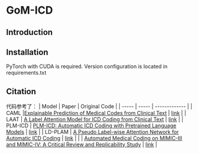 # GoM-ICD
## Introduction
## Installation
PyTorch with CUDA is required. Version configuration is located in requirements.txt 

## Citation
代码参考了：
| Model | Paper | Original Code |
| ----- | ----- | ------------- |
| CAML |[Explainable Prediction of Medical Codes from Clinical Text](https://aclanthology.org/N18-1100/) | [link](https://github.com/jamesmullenbach/caml-mimic) | 
| LAAT | [A Label Attention Model for ICD Coding from Clinical Text](https://dl.acm.org/doi/10.5555/3491440.3491901) | [link](https://github.com/aehrc/LAAT) |
| PLM-ICD | [PLM-ICD: Automatic ICD Coding with Pretrained Language Models](https://aclanthology.org/2022.clinicalnlp-1.2/) | [link](https://github.com/MiuLab/PLM-ICD) |
| LD-PLAM | [A Pseudo Label-wise Attention Network for Automatic ICD Coding](https://ieeexplore.ieee.org/abstract/document/9837396) | [link](https://github.com/CSUBioGroup/LD-PLAM) |
|         | [Automated Medical Coding on MIMIC-III and MIMIC-IV: A Critical Review and Replicability Study](https://doi.org/10.1145/3539618.3591918) | [link](https://github.com/xiaoruijiang/joakim_edin-medical-coding-reproducibility-sigir2023) |
